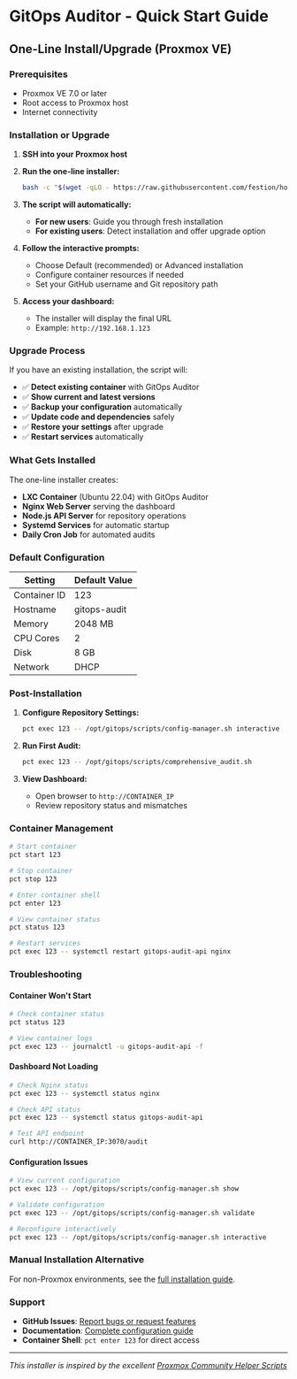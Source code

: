 # GitOps Auditor - Quick Start Guide

## One-Line Install/Upgrade (Proxmox VE)

### Prerequisites
- Proxmox VE 7.0 or later
- Root access to Proxmox host
- Internet connectivity

### Installation or Upgrade

1. **SSH into your Proxmox host**
2. **Run the one-line installer:**
   ```bash
   bash -c "$(wget -qLO - https://raw.githubusercontent.com/festion/homelab-gitops-auditor/main/install.sh)"
   ```

3. **The script will automatically:**
   - **For new users**: Guide you through fresh installation
   - **For existing users**: Detect installation and offer upgrade option

4. **Follow the interactive prompts:**
   - Choose Default (recommended) or Advanced installation
   - Configure container resources if needed
   - Set your GitHub username and Git repository path

5. **Access your dashboard:**
   - The installer will display the final URL
   - Example: `http://192.168.1.123`

### Upgrade Process

If you have an existing installation, the script will:
- ✅ **Detect existing container** with GitOps Auditor
- ✅ **Show current and latest versions**
- ✅ **Backup your configuration** automatically
- ✅ **Update code and dependencies** safely
- ✅ **Restore your settings** after upgrade
- ✅ **Restart services** automatically

### What Gets Installed

The one-line installer creates:
- **LXC Container** (Ubuntu 22.04) with GitOps Auditor
- **Nginx Web Server** serving the dashboard
- **Node.js API Server** for repository operations  
- **Systemd Services** for automatic startup
- **Daily Cron Job** for automated audits

### Default Configuration

| Setting | Default Value |
|---------|---------------|
| Container ID | 123 |
| Hostname | gitops-audit |
| Memory | 2048 MB |
| CPU Cores | 2 |
| Disk | 8 GB |
| Network | DHCP |

### Post-Installation

1. **Configure Repository Settings:**
   ```bash
   pct exec 123 -- /opt/gitops/scripts/config-manager.sh interactive
   ```

2. **Run First Audit:**
   ```bash
   pct exec 123 -- /opt/gitops/scripts/comprehensive_audit.sh
   ```

3. **View Dashboard:**
   - Open browser to `http://CONTAINER_IP`
   - Review repository status and mismatches

### Container Management

```bash
# Start container
pct start 123

# Stop container  
pct stop 123

# Enter container shell
pct enter 123

# View container status
pct status 123

# Restart services
pct exec 123 -- systemctl restart gitops-audit-api nginx
```

### Troubleshooting

#### Container Won't Start
```bash
# Check container status
pct status 123

# View container logs
pct exec 123 -- journalctl -u gitops-audit-api -f
```

#### Dashboard Not Loading
```bash
# Check Nginx status
pct exec 123 -- systemctl status nginx

# Check API status  
pct exec 123 -- systemctl status gitops-audit-api

# Test API endpoint
curl http://CONTAINER_IP:3070/audit
```

#### Configuration Issues
```bash
# View current configuration
pct exec 123 -- /opt/gitops/scripts/config-manager.sh show

# Validate configuration
pct exec 123 -- /opt/gitops/scripts/config-manager.sh validate

# Reconfigure interactively
pct exec 123 -- /opt/gitops/scripts/config-manager.sh interactive
```

### Manual Installation Alternative

For non-Proxmox environments, see the [full installation guide](../README.md).

### Support

- **GitHub Issues**: [Report bugs or request features](https://github.com/festion/homelab-gitops-auditor/issues)
- **Documentation**: [Complete configuration guide](CONFIGURATION.md)
- **Container Shell**: `pct enter 123` for direct access

---

*This installer is inspired by the excellent [Proxmox Community Helper Scripts](https://community-scripts.github.io/ProxmoxVE/)*